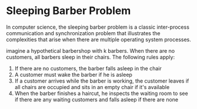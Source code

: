 # Sleeping Barber Problem

In computer science, the sleeping barber problem is a classic inter-process communication and synchronization problem that illustrates the complexities that arise when there are multiple operating system processes.

imagine a hypothetical barbershop with k barbers. When there are no customers, all barbers sleep in their chairs. The following rules apply:

1. If there are no customers, the barber falls asleep in the chair
2. A customer must wake the barber if he is asleep
3. If a customer arrives while the barber is working, the customer leaves if all chairs are occupied and sits in an empty chair if it's available
4. When the barber finishes a haircut, he inspects the waiting room to see if there are any waiting customers and falls asleep if there are none
